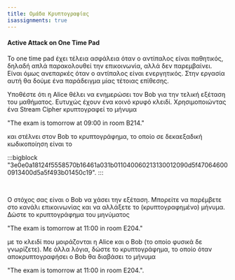 ```yaml
---
title: Ομάδα Κρυπτογραφίας
isassignments: true
---
```


#### Active Attack on One Time Pad

Το one time pad έχει τέλεια ασφάλεια όταν ο αντίπαλος είναι παθητικός,
δηλαδή απλά παρακολουθεί την επικοινωνία, αλλά δεν παρεμβαίνει. Είναι όμως
ανεπαρκές όταν ο αντίπαλος είναι ενεργητικός. Στην εργασία αυτή θα δούμε
ένα παράδειγμα μίας τέτοιας επίθεσης.

Υποθέστε ότι η Alice θέλει να ενημερώσει τον Bob για την τελική εξέταση
του μαθήματος. Ευτυχώς έχουν ένα κοινό κρυφό κλειδί. Χρησιμοποιώντας ένα
Stream Cipher κρυπτογραφεί το μήνυμα

"The exam is tomorrow at 09:00 in room B214."

και στέλνει στον Bob το κρυπτογράφημα, το οποίο σε δεκαεξαδική κωδικοποίηση
είναι το  

:::bigblock
"3e0e0a18124f5558570b16461a031b011040060213130012090d5f470646000913400d5a5f493b01450c19".
:::

<br>  

Ο στόχος σας είναι ο Bob να χάσει την εξέταση. Μπορείτε να παρέμβετε στο
κανάλι επικοινωνίας και να αλλάξετε το (κρυπτογραφημένο) μήνυμα. Δώστε
το κρυπτογράφημα του μηνύματος

"The exam is tomorrow at 11:00 in room E204."

με το κλειδί που μοιράζονται η Alice και ο Bob (το οποίο φυσικά δε γνωρίζετε).
Με άλλα λόγια, δώστε το κρυπτογράφημα, το οποίο όταν αποκρυπτογραφήσει ο Bob
θα διαβάσει το μήνυμα

"The exam is tomorrow at 11:00 in room E204.".

